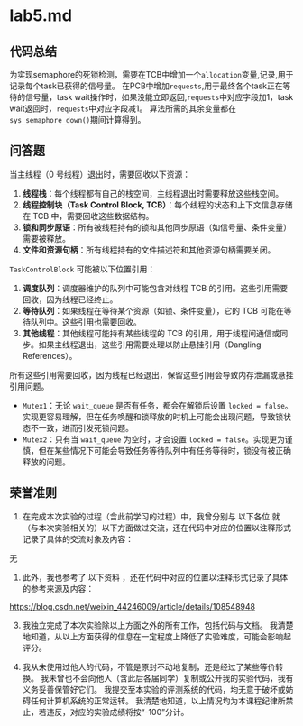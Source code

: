# lab5.md

## 代码总结

为实现semaphore的死锁检测，需要在TCB中增加一个`allocation`变量,记录,用于记录每个task已获得的信号量。
在PCB中增加`requests`,用于最终各个task正在等待的信号量，task wait操作时，如果没能立即返回,`requests`中对应字段加1，task wait返回时，`requests`中对应字段减1。
算法所需的其余变量都在`sys_semaphore_down()`期间计算得到。

## 问答题

当主线程（0 号线程）退出时，需要回收以下资源：

1. **线程栈**：每个线程都有自己的栈空间，主线程退出时需要释放这些栈空间。
2. **线程控制块（Task Control Block, TCB）**：每个线程的状态和上下文信息存储在 TCB 中，需要回收这些数据结构。
3. **锁和同步原语**：所有被线程持有的锁和其他同步原语（如信号量、条件变量）需要被释放。
4. **文件和资源句柄**：所有线程持有的文件描述符和其他资源句柄需要关闭。

`TaskControlBlock` 可能被以下位置引用：

1. **调度队列**：调度器维护的队列中可能包含对线程 TCB 的引用。这些引用需要回收，因为线程已经终止。
2. **等待队列**：如果线程在等待某个资源（如锁、条件变量），它的 TCB 可能在等待队列中。这些引用也需要回收。
3. **其他线程**：其他线程可能持有某些线程的 TCB 的引用，用于线程间通信或同步。如果主线程退出，这些引用需要处理以防止悬挂引用（Dangling References）。

所有这些引用需要回收，因为线程已经退出，保留这些引用会导致内存泄漏或悬挂引用问题。

- `Mutex1`：无论 `wait_queue` 是否有任务，都会在解锁后设置 `locked = false`。实现更容易理解，但在任务唤醒和锁释放的时机上可能会出现问题，导致锁状态不一致，进而引发死锁问题。
- `Mutex2`：只有当 `wait_queue` 为空时，才会设置 `locked = false`。实现更为谨慎，但在某些情况下可能会导致任务等待队列中有任务等待时，锁没有被正确释放的问题。

## 荣誉准则

1. 在完成本次实验的过程（含此前学习的过程）中，我曾分别与 以下各位 就（与本次实验相关的）以下方面做过交流，还在代码中对应的位置以注释形式记录了具体的交流对象及内容：

无

1. 此外，我也参考了 以下资料 ，还在代码中对应的位置以注释形式记录了具体的参考来源及内容：

https://blog.csdn.net/weixin_44246009/article/details/108548948

3. 我独立完成了本次实验除以上方面之外的所有工作，包括代码与文档。 我清楚地知道，从以上方面获得的信息在一定程度上降低了实验难度，可能会影响起评分。

4. 我从未使用过他人的代码，不管是原封不动地复制，还是经过了某些等价转换。 我未曾也不会向他人（含此后各届同学）复制或公开我的实验代码，我有义务妥善保管好它们。 我提交至本实验的评测系统的代码，均无意于破坏或妨碍任何计算机系统的正常运转。 我清楚地知道，以上情况均为本课程纪律所禁止，若违反，对应的实验成绩将按“-100”分计。

